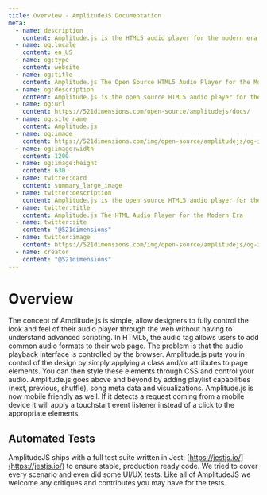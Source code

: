 ```yaml
---
title: Overview - AmplitudeJS Documentation
meta:
  - name: description
    content: Amplitude.js is the HTML5 audio player for the modern era. Using no dependencies, take control of the browser and design a web audio player the way you want it to look.
  - name: og:locale
    content: en_US
  - name: og:type
    content: website
  - name: og:title
    content: Amplitude.js The Open Source HTML5 Audio Player for the Modern Era
  - name: og:description
    content: Amplitude.js is the open source HTML5 audio player for the modern era. Using no dependencies, take control of the browser and design an audio player the way you want it to look.
  - name: og:url
    content: https://521dimensions.com/open-source/amplitudejs/docs/
  - name: og:site_name
    content: Amplitude.js
  - name: og:image
    content: https://521dimensions.com/img/open-source/amplitudejs/og-image-amplitudejs.png
  - name: og:image:width
    content: 1200
  - name: og:image:height
    content: 630
  - name: twitter:card
    content: summary_large_image
  - name: twitter:description
    content: Amplitude.js is the open source HTML5 audio player for the modern era. Using no dependencies, take control of the browser and design an audio player the way you want it to look. Available for free on Github.
  - name: twitter:title
    content: Amplitude.js The HTML Audio Player for the Modern Era
  - name: twitter:site
    content: "@521dimensions"
  - name: twitter:image
    content: https://521dimensions.com/img/open-source/amplitudejs/og-image-amplitudejs.png
  - name: creator
    content: "@521dimensions"
---
```


# Overview
The concept of Amplitude.js is simple, allow designers to fully control the look
and feel of their audio player through the web without having to understand
advanced scripting. In HTML5, the audio tag allows users to add common audio
formats to their web page. The problem is that the audio playback interface is
controlled by the browser. Amplitude.js puts you in control of the design by
simply applying a class and/or attributes to page elements. You can then style these
elements through CSS and control your audio. Amplitude.js goes above and
beyond by adding playlist capabilities (next, previous, shuffle), song meta
data and visualizations. Amplitude.js is now mobile friendly as well. If it
detects a request coming from a mobile device it will apply a touchstart event
listener instead of a click to the appropriate elements.

## Automated Tests
AmplitudeJS ships with a full test suite written in Jest: [https://jestjs.io/](https://jestjs.io/) to ensure stable, production ready code. We tried to cover every scenario and even did some UI/UX tests. Like all of AmplitudeJS we welcome any critiques and contributes you may have for the tests.
